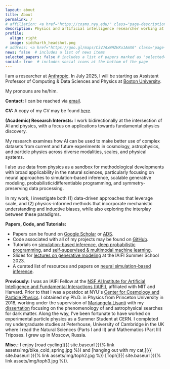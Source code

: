 ```yaml
---
layout: about
title: About
permalink: /
# affiliation: <a href="https://cosmo.nyu.edu/" class="page-description" target="_blank">Center for Cosmology and Particle Physics</a> • <a href="https://www.nyu.edu/" class="page-description" target="_blank">New York University</a>
description: Physics and artificial intelligence researcher working at the intersection of particle physics, astrophysics, cosmology, and statistics. 
profile:
  align: right
  image: siddharth_headshot.png
# address: <a href="https://goo.gl/maps/CiVJAxWHZHXu1AmX6" class="page-description" target="_blank">726 Broadway, New York, NY 10003</a>
news: false  # includes a list of news items
selected_papers: false # includes a list of papers marked as "selected={true}"
social: true  # includes social icons at the bottom of the page
---
```



I am a researcher at [Anthropic](https://www.anthropic.com/). In July 2025, I will be starting as Assistant Professor of Computing & Data Sciences and Physics at [Boston University](https://www.bu.edu/cds-faculty/profile/siddharth-mishra-sharma/).

My pronouns are he/him.

**Contact:** 
I can be reached via [email](mailto:siddharthmishra19@gmail.com).

**CV:**
A copy of my CV may be found [here](https://github.com/smsharma/CV/blob/master-pdf/cv.pdf).

**(Academic) Research Interests:** I work bidirectionally at the intersection of AI and physics, with a focus on applications towards fundamental physics discovery. 

My research examines how AI can be used to make better use of complex datasets from current and future experiments in cosmology, astrophysics, and particle physics across diverse modalities, scales, and physical systems. 

I also use data from physics as a sandbox for methodological developments with broad applicability in the natural sciences, particularly focusing on neural approaches to simulation-based inference, scalable generative modeling, probabilistic/differentiable programming, and symmetry-preserving data processing. 

In my work, I investigate both (1) data-driven approaches that leverage scale, and (2) physics-informed methods that incorporate mechanistic understanding and inductive biases, while also exploring the interplay between these paradigms.

**Papers, Code, and Tutorials:** 
- Papers can be found on [Google Scholar](https://scholar.google.com/citations?hl=en&user=hJVjhlwAAAAJ&view_op=list_works&sortby=pubdate) or [ADS](https://ui.adsabs.harvard.edu/search/q=author%3A%22Mishra-Sharma%2C%20Siddharth%22&sort=date%20desc%2C%20bibcode%20desc&p_=0).
- Code associated with all of my projects may be found on [GitHub](https://github.com/smsharma).
- Tutorials on [simulation-based inference](https://github.com/smsharma/sbi-lecture-mit), [deep probabilistic programming](https://github.com/smsharma/deep-prob-prog-tutorials), and [self-supervised & multimodal machine learning](https://github.com/smsharma/iaifi-hackathon-2024/tree/main/multimodal_ssl).
- Slides for [lectures on generative modeling](/iaifi-summer-school-2023/) at the IAIFI Summer School 2023.
- A curated list of resources and papers on [neural simulation-based inference](https://github.com/smsharma/awesome-neural-sbi).

**Previously:** 
I was an IAIFI Fellow at the [NSF AI Institute for Artificial Intelligence and Fundamental Interactions (IAIFI)](https://iaifi.org/), affiliated with MIT and Harvard.
Prior to that I was a postdoc at NYU's [Center for Cosmology and Particle Physics](https://cosmo.nyu.edu/). I obtained my Ph.D. in Physics from Princeton University in 2018, working under the supervision of [Mariangela Lisanti](https://phy.princeton.edu/people/mariangela-lisanti) with my [dissertation](http://arks.princeton.edu/ark:/88435/dsp012v23vx15d) focusing on the phenomenology of and astrophysical searches for dark matter. Along the way, I've been fortunate to have worked on experimental particle physics as a Summer Student at CERN. I completed my undergraduate studies at Peterhouse, University of Cambridge in the UK where I read the Natural Sciences (Parts I and II) and Mathematics (Part III) Triposes. I grew up in Moscow, Russia.

**Misc.:** 
I enjoy [road cycling]({{ site.baseurl }}{% link assets/img/bike_cold_spring.jpg %}) and [hanging out with my cat,]({{ site.baseurl }}{% link assets/img/toph2.jpg %})  [Toph]({{ site.baseurl }}{% link assets/img/toph3.jpg %}). 